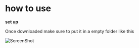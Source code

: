 # how to use 

**set up**

Once downloaded make sure to put it in a empty folder like this

![ScreenShot](https://cdn.discordapp.com/attachments/878860303612395572/878860314853138442/unknown.png)








































